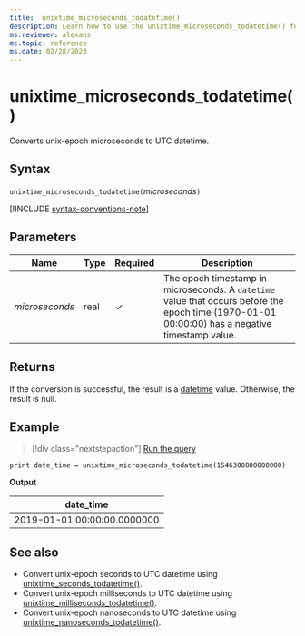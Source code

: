 ```yaml
---
title:  unixtime_microseconds_todatetime()
description: Learn how to use the unixtime_microseconds_todatetime() function to convert unix-epoch microseconds to UTC datetime.
ms.reviewer: alexans
ms.topic: reference
ms.date: 02/28/2023
---
```

# unixtime_microseconds_todatetime()

Converts unix-epoch microseconds to UTC datetime.

## Syntax

`unixtime_microseconds_todatetime(`*microseconds*`)`

[!INCLUDE [syntax-conventions-note](../../includes/syntax-conventions-note.md)]

## Parameters

| Name | Type | Required | Description |
|--|--|--|--|
| *microseconds* | real | &check; | The epoch timestamp in microseconds. A `datetime` value that occurs before the epoch time (1970-01-01 00:00:00) has a negative timestamp value.|

## Returns

If the conversion is successful, the result is a [datetime](./scalar-data-types/datetime.md) value. Otherwise, the result is null.

## Example

> [!div class="nextstepaction"]
> <a href="https://dataexplorer.azure.com/clusters/help/databases/Samples?query=H4sIAAAAAAAAAysoyswrUUhJLEmNL8nMTVWwVSjNy6wAMeNzM5OL8otTk/PzUorjS/JBakDiGoamJmbGBgYWBlCgCQC7i8BNRAAAAA==" target="_blank">Run the query</a>

```kusto
print date_time = unixtime_microseconds_todatetime(1546300800000000)
```

**Output**

|date_time|
|---|
|2019-01-01 00:00:00.0000000|

## See also

* Convert unix-epoch seconds to UTC datetime using [unixtime_seconds_todatetime()](unixtime-seconds-todatetimefunction.md).
* Convert unix-epoch milliseconds to UTC datetime using [unixtime_milliseconds_todatetime()](unixtime-milliseconds-todatetimefunction.md).
* Convert unix-epoch nanoseconds to UTC datetime using [unixtime_nanoseconds_todatetime()](unixtime-nanoseconds-todatetimefunction.md).

